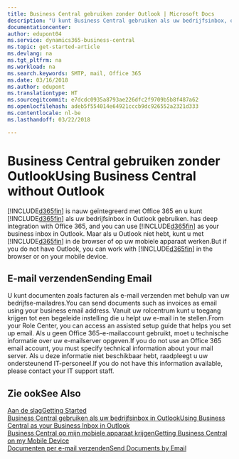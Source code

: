 ```yaml
---
title: Business Central gebruiken zonder Outlook | Microsoft Docs
description: "U kunt Business Central gebruiken als uw bedrijfsinbox, omdat deze is geïntegreerd met Office 365. U kunt echter ook zonder Outlook in een browser werken, of op uw mobiele apparaat."
documentationcenter: 
author: edupont04
ms.service: dynamics365-business-central
ms.topic: get-started-article
ms.devlang: na
ms.tgt_pltfrm: na
ms.workload: na
ms.search.keywords: SMTP, mail, Office 365
ms.date: 03/16/2018
ms.author: edupont
ms.translationtype: HT
ms.sourcegitcommit: e7dcdc0935a8793ae226dfc2f9709b5b8f487a62
ms.openlocfilehash: adeb5f554014e64921cccb9dc926552a2321d333
ms.contentlocale: nl-be
ms.lasthandoff: 03/22/2018

---
```

# <a name="using-business-central-without-outlook"></a><span data-ttu-id="53c95-103">Business Central gebruiken zonder Outlook</span><span class="sxs-lookup"><span data-stu-id="53c95-103">Using Business Central without Outlook</span></span>
[!INCLUDE[d365fin](includes/d365fin_md.md)]<span data-ttu-id="53c95-104"> is nauw geïntegreerd met Office 365 en u kunt [!INCLUDE[d365fin](includes/d365fin_md.md)] als uw bedrijfsinbox in Outlook gebruiken.</span><span class="sxs-lookup"><span data-stu-id="53c95-104"> has deep integration with Office 365, and you can use [!INCLUDE[d365fin](includes/d365fin_md.md)] as your business inbox in Outlook.</span></span> <span data-ttu-id="53c95-105">Maar als u Outlook niet hebt, kunt u met [!INCLUDE[d365fin](includes/d365fin_md.md)] in de browser of op uw mobiele apparaat werken.</span><span class="sxs-lookup"><span data-stu-id="53c95-105">But if you do not have Outlook, you can work with [!INCLUDE[d365fin](includes/d365fin_md.md)] in the browser or on your mobile device.</span></span>  

## <a name="sending-email"></a><span data-ttu-id="53c95-106">E-mail verzenden</span><span class="sxs-lookup"><span data-stu-id="53c95-106">Sending Email</span></span>
<span data-ttu-id="53c95-107">U kunt documenten zoals facturen als e-mail verzenden met behulp van uw bedrijfse-mailadres.</span><span class="sxs-lookup"><span data-stu-id="53c95-107">You can send documents such as invoices as email using your business email address.</span></span> <span data-ttu-id="53c95-108">Vanuit uw rolcentrum kunt u toegang krijgen tot een begeleide instelling die u helpt uw e-mail in te stellen.</span><span class="sxs-lookup"><span data-stu-id="53c95-108">From your Role Center, you can access an assisted setup guide that helps you set up email.</span></span> <span data-ttu-id="53c95-109">Als u geen Office 365-e-mailaccount gebruikt, moet u technische informatie over uw e-mailserver opgeven.</span><span class="sxs-lookup"><span data-stu-id="53c95-109">If you do not use an Office 365 email account, you must specify technical information about your mail server.</span></span> <span data-ttu-id="53c95-110">Als u deze informatie niet beschikbaar hebt, raadpleegt u uw ondersteunend IT-personeel.</span><span class="sxs-lookup"><span data-stu-id="53c95-110">If you do not have this information available, please contact your IT support staff.</span></span>  


## <a name="see-also"></a><span data-ttu-id="53c95-111">Zie ook</span><span class="sxs-lookup"><span data-stu-id="53c95-111">See Also</span></span>
[<span data-ttu-id="53c95-112">Aan de slag</span><span class="sxs-lookup"><span data-stu-id="53c95-112">Getting Started</span></span>](product-get-started.md)  
[<span data-ttu-id="53c95-113">Business Central gebruiken als uw bedrijfsinbox in Outlook</span><span class="sxs-lookup"><span data-stu-id="53c95-113">Using Business Central as your Business Inbox in Outlook</span></span>](admin-outlook.md)  
[<span data-ttu-id="53c95-114">Business Central op mijn mobiele apparaat krijgen</span><span class="sxs-lookup"><span data-stu-id="53c95-114">Getting Business Central on my Mobile Device</span></span>](install-mobile-app.md)  
[<span data-ttu-id="53c95-115">Documenten per e-mail verzenden</span><span class="sxs-lookup"><span data-stu-id="53c95-115">Send Documents by Email</span></span>](ui-how-send-documents-email.md)

